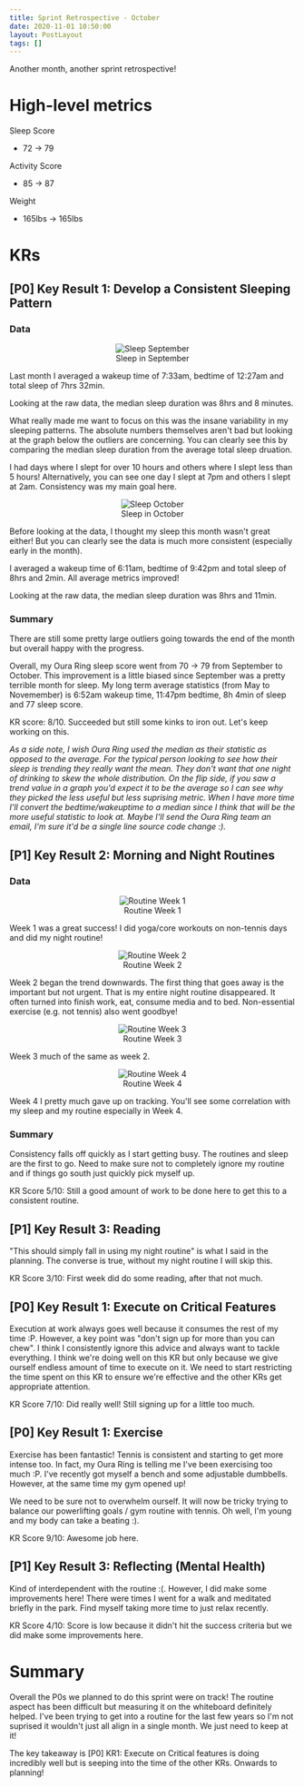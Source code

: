 ```yaml
---
title: Sprint Retrospective - October
date: 2020-11-01 10:50:00
layout: PostLayout
tags: []
---
```


Another month, another sprint retrospective!

# High-level metrics
Sleep Score
* 72 -> 79

Activity Score
* 85 -> 87

Weight
* 165lbs -> 165lbs

# KRs

## [P0] Key Result 1: Develop a Consistent Sleeping Pattern

### Data

<figure>
<center>
  <img src="/static/images/blog/2020-11-01-images/2020-09-sleep-oura.png" alt="Sleep September" />
  <figcaption> Sleep in September </figcaption>
</center>
</figure>

Last month I averaged a wakeup time of 7:33am, bedtime of 12:27am and total sleep of 7hrs 32min.

Looking at the raw data, the median sleep duration was 8hrs and 8 minutes.

What really made me want to focus on this was the insane variability in my sleeping patterns. The
absolute numbers themselves aren't bad but looking at the graph below the outliers are concerning.
You can clearly see this by comparing the median sleep duration from the average total sleep
druation.

I had days where I slept for over 10 hours and others where I slept less than 5 hours!
Alternatively, you can see one day I slept at 7pm and others I slept at 2am. Consistency was my main
goal here.

<figure>
<center>
  <img src="/static/images/blog/2020-11-01-images/2020-10-sleep-oura.png" alt="Sleep October" />
  <figcaption> Sleep in October </figcaption>
</center>
</figure>

Before looking at the data, I thought my sleep this month wasn't great either! But you can clearly
see the data is much more consistent (especially early in the month). 

I averaged a wakeup time of 6:11am, bedtime of 9:42pm and total sleep of 8hrs and 2min. All average
metrics improved!

Looking at the raw data, the median sleep duration was 8hrs and 11min.

### Summary

There are still some pretty large outliers going towards the end of the month but overall happy with
the progress.

Overall, my Oura Ring sleep score went from 70 -> 79 from September to October. This improvement is
a little biased since September was a pretty terrible month for sleep. My long term average
statistics (from May to Novemember) is 6:52am wakeup time, 11:47pm bedtime, 8h 4min of sleep and 77
sleep score.

KR score: 8/10. Succeeded but still some kinks to iron out. Let's keep working on this.

*As a side note, I wish Oura Ring used the median as their statistic as opposed to the average. For
the typical person looking to see how their sleep is trending they really want the mean. They don't
want that one night of drinking to skew the whole distribution. On the flip side, if you saw a trend
value in a graph you'd expect it to be the average so I can see why they picked the less useful but
less suprising metric. When I have more time I'll convert the bedtime/wakeuptime to a median since I
think that will be the more useful statistic to look at. Maybe I'll send the Oura Ring team an
email, I'm sure it'd be a single line source code change :).*

## [P1] Key Result 2: Morning and Night Routines

### Data

<figure>
<center>
  <img src="/static/images/blog/2020-11-01-images/week-1-routine.png" alt="Routine Week 1" />
  <figcaption> Routine Week 1</figcaption>
</center>
</figure>

Week 1 was a great success! I did yoga/core workouts on non-tennis days and did my night routine!

<figure>
<center>
  <img src="/static/images/blog/2020-11-01-images/week-2-routine.png" alt="Routine Week 2" />
  <figcaption> Routine Week 2</figcaption>
</center>
</figure>

Week 2 began the trend downwards. The first thing that goes away is the important but not urgent.
That is my entire night routine disappeared. It often turned into finish work, eat, consume media
and to bed. Non-essential exercise (e.g. not tennis) also went goodbye! 

<figure>
<center>
  <img src="/static/images/blog/2020-11-01-images/week-3-routine.png" alt="Routine Week 3" />
  <figcaption> Routine Week 3</figcaption>
</center>
</figure>

Week 3 much of the same as week 2.

<figure>
<center>
  <img src="/static/images/blog/2020-11-01-images/week-4-routine.png" alt="Routine Week 4" />
  <figcaption> Routine Week 4</figcaption>
</center>
</figure>

Week 4 I pretty much gave up on tracking. You'll see some correlation with my sleep and my routine
especially in Week 4.

### Summary

Consistency falls off quickly as I start getting busy. The routines and sleep are the first to go.
Need to make sure not to completely ignore my routine and if things go south just quickly pick
myself up.  

KR Score 5/10: Still a good amount of work to be done here to get this to a consistent routine.

## [P1] Key Result 3: Reading

"This should simply fall in using my night routine" is what I said in the planning. The converse is
true, without my night routine I will skip this.

KR Score 3/10: First week did do some reading, after that not much.

## [P0] Key Result 1: Execute on Critical Features

Execution at work always goes well because it consumes the rest of my time :P. However, a key point
was "don't sign up for more than you can chew". I think I consistently ignore this advice and always
want to tackle everything. I think we're doing well on this KR but only because we give ourself
endless amount of time to execute on it. We need to start restricting the time spent on this KR to
ensure we're effective and the other KRs get appropriate attention.

KR Score 7/10: Did really well! Still signing up for a little too much.

## [P0] Key Result 1: Exercise

Exercise has been fantastic! Tennis is consistent and starting to get more intense too. In fact, my
Oura Ring is telling me I've been exercising too much :P.  I've recently got myself a bench and some
adjustable dumbbells. However, at the same time my gym opened up!

We need to be sure not to overwhelm ourself. It will now be tricky trying to balance our
powerlifting goals / gym routine with tennis. Oh well, I'm young and my body can take a beating :).

KR Score 9/10: Awesome job here.

## [P1] Key Result 3: Reflecting (Mental Health)
Kind of interdependent with the routine :(. However, I did make some improvements here! There were
times I went for a walk and meditated briefly in the park. Find myself taking more time to just
relax recently.

KR Score 4/10: Score is low because it didn't hit the success criteria but we did make some
improvements here.

# Summary

Overall the P0s we planned to do this sprint were on track! The routine aspect has been difficult
but measuring it on the whiteboard definitely helped. I've been trying to get into a routine for the
last few years so I'm not suprised it wouldn't just all align in a single month. We just need to
keep at it! 

The key takeaway is [P0] KR1: Execute on Critical features is doing incredibly well but is seeping
into the time of the other KRs. Onwards to planning!

